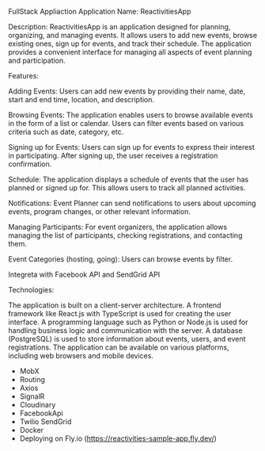 FullStack Appliaction
Application Name: ReactivitiesApp

Description:
ReactivitiesApp is an application designed for planning, organizing, and managing events. It allows users to add new events, browse existing ones, sign up for events, and track their schedule. The application provides a convenient interface for managing all aspects of event planning and participation.

Features:

Adding Events: Users can add new events by providing their name, date, start and end time, location, and description.

Browsing Events: The application enables users to browse available events in the form of a list or calendar. Users can filter events based on various criteria such as date, category, etc.

Signing up for Events: Users can sign up for events to express their interest in participating. After signing up, the user receives a registration confirmation.

Schedule: The application displays a schedule of events that the user has planned or signed up for. This allows users to track all planned activities.

Notifications: Event Planner can send notifications to users about upcoming events, program changes, or other relevant information.

Managing Participants: For event organizers, the application allows managing the list of participants, checking registrations, and contacting them.

Event Categories (hosting, going): Users can browse events by filter.

Integreta with Facebook API and SendGrid API

Technologies:

The application is built on a client-server architecture.
A frontend framework like React.js with TypeScript is used for creating the user interface.
A programming language such as Python or Node.js is used for handling business logic and communication with the server.
A database (PostgreSQL) is used to store information about events, users, and event registrations.
The application can be available on various platforms, including web browsers and mobile devices.

- MobX
- Routing
- Axios
- SignalR
- Cloudinary
- FacebookApi
- Twilio SendGrid
- Docker
- Deploying on Fly.io (https://reactivities-sample-app.fly.dev/)
